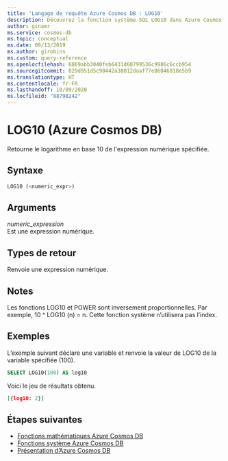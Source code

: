 ```yaml
---
title: 'Langage de requête Azure Cosmos DB : LOG10'
description: Découvrez la fonction système SQL LOG10 dans Azure Cosmos DB, qui retourne le logarithme de base 10 de l’expression numérique spécifiée
author: ginamr
ms.service: cosmos-db
ms.topic: conceptual
ms.date: 09/13/2019
ms.author: girobins
ms.custom: query-reference
ms.openlocfilehash: 6869abb3040feb6431d60799536c9986c6ccb954
ms.sourcegitcommit: 829d951d5c90442a38012daaf77e86046018e5b9
ms.translationtype: HT
ms.contentlocale: fr-FR
ms.lasthandoff: 10/09/2020
ms.locfileid: "88798242"
---
```

# <a name="log10-azure-cosmos-db"></a>LOG10 (Azure Cosmos DB)
 Retourne le logarithme en base 10 de l'expression numérique spécifiée.  
  
## <a name="syntax"></a>Syntaxe
  
```sql
LOG10 (<numeric_expr>)  
```  
  
## <a name="arguments"></a>Arguments
  
*numeric_expression*  
   Est une expression numérique.  
  
## <a name="return-types"></a>Types de retour
  
  Renvoie une expression numérique.  
  
## <a name="remarks"></a>Notes
  
  Les fonctions LOG10 et POWER sont inversement proportionnelles. Par exemple, 10 ^ LOG10 (n) = n. Cette fonction système n’utilisera pas l’index.
  
## <a name="examples"></a>Exemples
  
  L’exemple suivant déclare une variable et renvoie la valeur de LOG10 de la variable spécifiée (100).  
  
```sql
SELECT LOG10(100) AS log10 
```  
  
 Voici le jeu de résultats obtenu.  
  
```json
[{log10: 2}]  
```  

## <a name="next-steps"></a>Étapes suivantes

- [Fonctions mathématiques Azure Cosmos DB](sql-query-mathematical-functions.md)
- [Fonctions système Azure Cosmos DB](sql-query-system-functions.md)
- [Présentation d’Azure Cosmos DB](introduction.md)
